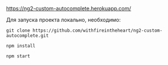 
https://ng2-custom-autocomplete.herokuapp.com/

Для запуска проекта локально, необходимо:

`git clone https://github.com/withfireintheheart/ng2-custom-autocomplete.git`

`npm install`

`npm start`
